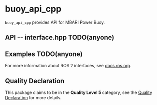# buoy_api_cpp

`buoy_api_cpp` provides API for MBARI Power Buoy.

## API -- interface.hpp TODO(anyone)

## Examples TODO(anyone)

For more information about ROS 2 interfaces, see [docs.ros.org](https://docs.ros.org/en/rolling/Concepts/About-ROS-Interfaces.html).


## Quality Declaration

This package claims to be in the **Quality Level 5** category, see the [Quality Declaration](QUALITY_DECLARATION.md) for more details.

